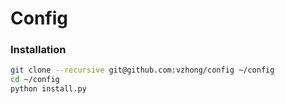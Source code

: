 # Config

### Installation

``` bash
git clone --recursive git@github.com:vzhong/config ~/config
cd ~/config
python install.py
```

